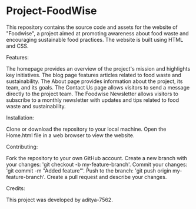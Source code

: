 # Project-FoodWise
This repository contains the source code and assets for the website of "Foodwise", a project aimed at promoting awareness about food waste and encouraging sustainable food practices. The website is built using HTML and CSS.

Features:

The homepage provides an overview of the project's mission and highlights key initiatives.
The blog page features articles related to food waste and sustainability.
The About page provides information about the project, its team, and its goals.
The Contact Us page allows visitors to send a message directly to the project team.
The Foodwise Newsletter allows visitors to subscribe to a monthly newsletter with updates and tips related to food waste and sustainability.

Installation:

Clone or download the repository to your local machine.
Open the Home.html file in a web browser to view the website.

Contributing:

Fork the repository to your own GitHub account.
Create a new branch with your changes: 'git checkout -b my-feature-branch'.
Commit your changes: 'git commit -m "Added feature"'.
Push to the branch: 'git push origin my-feature-branch'.
Create a pull request and describe your changes.

Credits:

This project was developed by aditya-7562.
